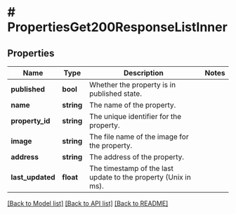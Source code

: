 # # PropertiesGet200ResponseListInner

## Properties

Name | Type | Description | Notes
------------ | ------------- | ------------- | -------------
**published** | **bool** | Whether the property is in published state. |
**name** | **string** | The name of the property. |
**property_id** | **string** | The unique identifier for the property. |
**image** | **string** | The file name of the image for the property. |
**address** | **string** | The address of the property. |
**last_updated** | **float** | The timestamp of the last update to the property (Unix in ms). |

[[Back to Model list]](../../README.md#models) [[Back to API list]](../../README.md#endpoints) [[Back to README]](../../README.md)
